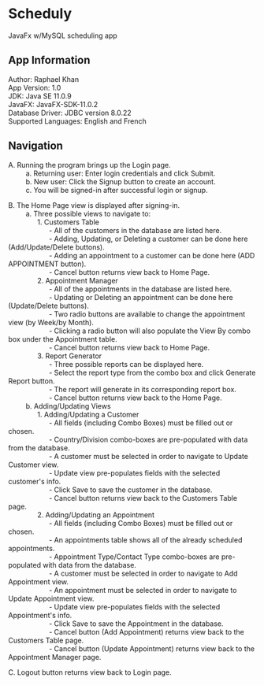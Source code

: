 # Scheduly

JavaFx w/MySQL scheduling app


## App Information

Author: Raphael Khan <br/>
App Version: 1.0 <br/>
JDK: Java SE 11.0.9 <br/>
JavaFX: JavaFX-SDK-11.0.2 <br/>
Database Driver: JDBC version 8.0.22 <br/>
Supported Languages: English and French


## Navigation

A. Running the program brings up the Login page. <br/>
    &nbsp;&nbsp;&nbsp;&nbsp;&nbsp;&nbsp;&nbsp;&nbsp;&nbsp;a. Returning user: Enter login credentials and click Submit. <br/>
    &nbsp;&nbsp;&nbsp;&nbsp;&nbsp;&nbsp;&nbsp;&nbsp;&nbsp;b. New user: Click the Signup button to create an account. <br/>
    &nbsp;&nbsp;&nbsp;&nbsp;&nbsp;&nbsp;&nbsp;&nbsp;&nbsp;c. You will be signed-in after successful login or signup. <br/>

B. The Home Page view is displayed after signing-in. <br/>
    &nbsp;&nbsp;&nbsp;&nbsp;&nbsp;&nbsp;&nbsp;&nbsp;&nbsp;a. Three possible views to navigate to: <br/>
    &nbsp;&nbsp;&nbsp;&nbsp;&nbsp;&nbsp;&nbsp;&nbsp;&nbsp;&nbsp;&nbsp;&nbsp;&nbsp;&nbsp;&nbsp;1. Customers Table <br/>
    &nbsp;&nbsp;&nbsp;&nbsp;&nbsp;&nbsp;&nbsp;&nbsp;&nbsp;&nbsp;&nbsp;&nbsp;&nbsp;&nbsp;&nbsp;&nbsp;&nbsp;&nbsp;&nbsp;&nbsp;&nbsp;- All of the customers in the database are listed here. <br/>
    &nbsp;&nbsp;&nbsp;&nbsp;&nbsp;&nbsp;&nbsp;&nbsp;&nbsp;&nbsp;&nbsp;&nbsp;&nbsp;&nbsp;&nbsp;&nbsp;&nbsp;&nbsp;&nbsp;&nbsp;&nbsp;- Adding, Updating, or Deleting a customer can be done here (Add/Update/Delete buttons). <br/>
    &nbsp;&nbsp;&nbsp;&nbsp;&nbsp;&nbsp;&nbsp;&nbsp;&nbsp;&nbsp;&nbsp;&nbsp;&nbsp;&nbsp;&nbsp;&nbsp;&nbsp;&nbsp;&nbsp;&nbsp;&nbsp;- Adding an appointment to a customer can be done here (ADD APPOINTMENT button). <br/>
    &nbsp;&nbsp;&nbsp;&nbsp;&nbsp;&nbsp;&nbsp;&nbsp;&nbsp;&nbsp;&nbsp;&nbsp;&nbsp;&nbsp;&nbsp;&nbsp;&nbsp;&nbsp;&nbsp;&nbsp;&nbsp;- Cancel button returns view back to Home Page. <br/>
    &nbsp;&nbsp;&nbsp;&nbsp;&nbsp;&nbsp;&nbsp;&nbsp;&nbsp;&nbsp;&nbsp;&nbsp;&nbsp;&nbsp;&nbsp;2. Appointment Manager <br/>
    &nbsp;&nbsp;&nbsp;&nbsp;&nbsp;&nbsp;&nbsp;&nbsp;&nbsp;&nbsp;&nbsp;&nbsp;&nbsp;&nbsp;&nbsp;&nbsp;&nbsp;&nbsp;&nbsp;&nbsp;&nbsp;- All of the appointments in the database are listed here. <br/>
    &nbsp;&nbsp;&nbsp;&nbsp;&nbsp;&nbsp;&nbsp;&nbsp;&nbsp;&nbsp;&nbsp;&nbsp;&nbsp;&nbsp;&nbsp;&nbsp;&nbsp;&nbsp;&nbsp;&nbsp;&nbsp;- Updating or Deleting an appointment can be done here (Update/Delete buttons). <br/>
    &nbsp;&nbsp;&nbsp;&nbsp;&nbsp;&nbsp;&nbsp;&nbsp;&nbsp;&nbsp;&nbsp;&nbsp;&nbsp;&nbsp;&nbsp;&nbsp;&nbsp;&nbsp;&nbsp;&nbsp;&nbsp;- Two radio buttons are available to change the appointment view (by Week/by Month). <br/>
    &nbsp;&nbsp;&nbsp;&nbsp;&nbsp;&nbsp;&nbsp;&nbsp;&nbsp;&nbsp;&nbsp;&nbsp;&nbsp;&nbsp;&nbsp;&nbsp;&nbsp;&nbsp;&nbsp;&nbsp;&nbsp;- Clicking a radio button will also populate the View By combo box under the Appointment table. <br/>
    &nbsp;&nbsp;&nbsp;&nbsp;&nbsp;&nbsp;&nbsp;&nbsp;&nbsp;&nbsp;&nbsp;&nbsp;&nbsp;&nbsp;&nbsp;&nbsp;&nbsp;&nbsp;&nbsp;&nbsp;&nbsp;- Cancel button returns view back to Home Page. <br/>
    &nbsp;&nbsp;&nbsp;&nbsp;&nbsp;&nbsp;&nbsp;&nbsp;&nbsp;&nbsp;&nbsp;&nbsp;&nbsp;&nbsp;&nbsp;3. Report Generator <br/>
    &nbsp;&nbsp;&nbsp;&nbsp;&nbsp;&nbsp;&nbsp;&nbsp;&nbsp;&nbsp;&nbsp;&nbsp;&nbsp;&nbsp;&nbsp;&nbsp;&nbsp;&nbsp;&nbsp;&nbsp;&nbsp;- Three possible reports can be displayed here. <br/>
    &nbsp;&nbsp;&nbsp;&nbsp;&nbsp;&nbsp;&nbsp;&nbsp;&nbsp;&nbsp;&nbsp;&nbsp;&nbsp;&nbsp;&nbsp;&nbsp;&nbsp;&nbsp;&nbsp;&nbsp;&nbsp;- Select the report type from the combo box and click Generate Report button. <br/>
    &nbsp;&nbsp;&nbsp;&nbsp;&nbsp;&nbsp;&nbsp;&nbsp;&nbsp;&nbsp;&nbsp;&nbsp;&nbsp;&nbsp;&nbsp;&nbsp;&nbsp;&nbsp;&nbsp;&nbsp;&nbsp;- The report will generate in its corresponding report box. <br/>
    &nbsp;&nbsp;&nbsp;&nbsp;&nbsp;&nbsp;&nbsp;&nbsp;&nbsp;&nbsp;&nbsp;&nbsp;&nbsp;&nbsp;&nbsp;&nbsp;&nbsp;&nbsp;&nbsp;&nbsp;&nbsp;- Cancel button returns view back to the Home Page. <br/>
    &nbsp;&nbsp;&nbsp;&nbsp;&nbsp;&nbsp;&nbsp;&nbsp;&nbsp;b. Adding/Updating Views <br/>
    &nbsp;&nbsp;&nbsp;&nbsp;&nbsp;&nbsp;&nbsp;&nbsp;&nbsp;&nbsp;&nbsp;&nbsp;&nbsp;&nbsp;&nbsp;1. Adding/Updating a Customer <br/>
    &nbsp;&nbsp;&nbsp;&nbsp;&nbsp;&nbsp;&nbsp;&nbsp;&nbsp;&nbsp;&nbsp;&nbsp;&nbsp;&nbsp;&nbsp;&nbsp;&nbsp;&nbsp;&nbsp;&nbsp;&nbsp;- All fields (including Combo Boxes) must be filled out or chosen. <br/>
    &nbsp;&nbsp;&nbsp;&nbsp;&nbsp;&nbsp;&nbsp;&nbsp;&nbsp;&nbsp;&nbsp;&nbsp;&nbsp;&nbsp;&nbsp;&nbsp;&nbsp;&nbsp;&nbsp;&nbsp;&nbsp;- Country/Division combo-boxes are pre-populated with data from the database. <br/>
    &nbsp;&nbsp;&nbsp;&nbsp;&nbsp;&nbsp;&nbsp;&nbsp;&nbsp;&nbsp;&nbsp;&nbsp;&nbsp;&nbsp;&nbsp;&nbsp;&nbsp;&nbsp;&nbsp;&nbsp;&nbsp;- A customer must be selected in order to navigate to Update Customer view. <br/>
    &nbsp;&nbsp;&nbsp;&nbsp;&nbsp;&nbsp;&nbsp;&nbsp;&nbsp;&nbsp;&nbsp;&nbsp;&nbsp;&nbsp;&nbsp;&nbsp;&nbsp;&nbsp;&nbsp;&nbsp;&nbsp;- Update view pre-populates fields with the selected customer's info. <br/>
    &nbsp;&nbsp;&nbsp;&nbsp;&nbsp;&nbsp;&nbsp;&nbsp;&nbsp;&nbsp;&nbsp;&nbsp;&nbsp;&nbsp;&nbsp;&nbsp;&nbsp;&nbsp;&nbsp;&nbsp;&nbsp;- Click Save to save the customer in the database. <br/>
    &nbsp;&nbsp;&nbsp;&nbsp;&nbsp;&nbsp;&nbsp;&nbsp;&nbsp;&nbsp;&nbsp;&nbsp;&nbsp;&nbsp;&nbsp;&nbsp;&nbsp;&nbsp;&nbsp;&nbsp;&nbsp;- Cancel button returns view back to the Customers Table page. <br/>
    &nbsp;&nbsp;&nbsp;&nbsp;&nbsp;&nbsp;&nbsp;&nbsp;&nbsp;&nbsp;&nbsp;&nbsp;&nbsp;&nbsp;&nbsp;2. Adding/Updating an Appointment <br/>
    &nbsp;&nbsp;&nbsp;&nbsp;&nbsp;&nbsp;&nbsp;&nbsp;&nbsp;&nbsp;&nbsp;&nbsp;&nbsp;&nbsp;&nbsp;&nbsp;&nbsp;&nbsp;&nbsp;&nbsp;&nbsp;- All fields (including Combo Boxes) must be filled out or chosen. <br/>
    &nbsp;&nbsp;&nbsp;&nbsp;&nbsp;&nbsp;&nbsp;&nbsp;&nbsp;&nbsp;&nbsp;&nbsp;&nbsp;&nbsp;&nbsp;&nbsp;&nbsp;&nbsp;&nbsp;&nbsp;&nbsp;- An appointments table shows all of the already scheduled appointments. <br/>
    &nbsp;&nbsp;&nbsp;&nbsp;&nbsp;&nbsp;&nbsp;&nbsp;&nbsp;&nbsp;&nbsp;&nbsp;&nbsp;&nbsp;&nbsp;&nbsp;&nbsp;&nbsp;&nbsp;&nbsp;&nbsp;- Appointment Type/Contact Type combo-boxes are pre-populated with data from the database. <br/>
    &nbsp;&nbsp;&nbsp;&nbsp;&nbsp;&nbsp;&nbsp;&nbsp;&nbsp;&nbsp;&nbsp;&nbsp;&nbsp;&nbsp;&nbsp;&nbsp;&nbsp;&nbsp;&nbsp;&nbsp;&nbsp;- A customer must be selected in order to navigate to Add Appointment view. <br/>
    &nbsp;&nbsp;&nbsp;&nbsp;&nbsp;&nbsp;&nbsp;&nbsp;&nbsp;&nbsp;&nbsp;&nbsp;&nbsp;&nbsp;&nbsp;&nbsp;&nbsp;&nbsp;&nbsp;&nbsp;&nbsp;- An appointment must be selected in order to navigate to Update Appointment view. <br/>
    &nbsp;&nbsp;&nbsp;&nbsp;&nbsp;&nbsp;&nbsp;&nbsp;&nbsp;&nbsp;&nbsp;&nbsp;&nbsp;&nbsp;&nbsp;&nbsp;&nbsp;&nbsp;&nbsp;&nbsp;&nbsp;- Update view pre-populates fields with the selected Appointment's info. <br/>
    &nbsp;&nbsp;&nbsp;&nbsp;&nbsp;&nbsp;&nbsp;&nbsp;&nbsp;&nbsp;&nbsp;&nbsp;&nbsp;&nbsp;&nbsp;&nbsp;&nbsp;&nbsp;&nbsp;&nbsp;&nbsp;- Click Save to save the Appointment in the database. <br/>
    &nbsp;&nbsp;&nbsp;&nbsp;&nbsp;&nbsp;&nbsp;&nbsp;&nbsp;&nbsp;&nbsp;&nbsp;&nbsp;&nbsp;&nbsp;&nbsp;&nbsp;&nbsp;&nbsp;&nbsp;&nbsp;- Cancel button (Add Appointment) returns view back to the Customers Table page. <br/>
    &nbsp;&nbsp;&nbsp;&nbsp;&nbsp;&nbsp;&nbsp;&nbsp;&nbsp;&nbsp;&nbsp;&nbsp;&nbsp;&nbsp;&nbsp;&nbsp;&nbsp;&nbsp;&nbsp;&nbsp;&nbsp;- Cancel button (Update Appointment) returns view back to the Appointment Manager page. <br/>

C. Logout button returns view back to Login page. 

